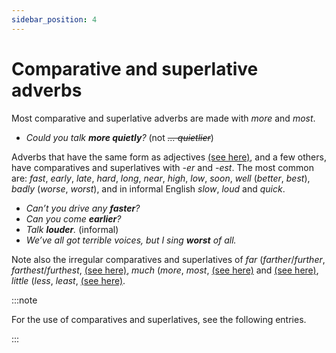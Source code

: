 ```yaml
---
sidebar_position: 4
---
```


# Comparative and superlative adverbs

Most comparative and superlative adverbs are made with *more* and *most*.

- *Could you talk **more quietly**?* (not *~~… quietlier~~*)

Adverbs that have the same form as adjectives [(see here)](./../adverbs-and-adverbials/adverbs-or-adjectives-confusing-cases), and a few others, have comparatives and superlatives with *\-er* and *\-est*. The most common are: *fast*, *early*, *late*, *hard*, *long*, *near*, *high*, *low*, *soon*, *well* (*better*, *best*), *badly* (*worse*, *worst*), and in informal English *slow*, *loud* and *quick*.

- *Can’t you drive any **faster**?*
- *Can you come **earlier**?*
- *Talk **louder**.* (informal)
- *We’ve all got terrible voices, but I sing **worst** of all.*

Note also the irregular comparatives and superlatives of *far* (*farther*/*further*, *farthest*/*furthest*, [(see here)](./../../vocabulary/word-problems-from-a-to-z/farther-and-further), *much* (*more*, *most*, [(see here)](./../determiners-quantifiers/more) and [(see here)](./../determiners-quantifiers/most), *little* (*less*, *least*, [(see here)](./../determiners-quantifiers/less-and-fewer).

:::note

For the use of comparatives and superlatives, see the following entries.

:::
